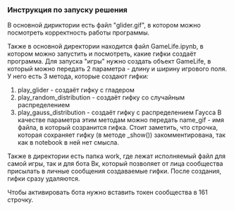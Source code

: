 ### Инструкция по запуску решения
В основной дириктории есть файл "glider.gif", в котором можно посмотреть корректность работы программы.

Также в основной директории находится файл GameLife.ipynb, в котором можно запустить и посмотреть, какие гифки создаёт программа. Для запуска "игры" нужно создать объект GameLife, в который можно передать 2 параметра - длину и ширину игрового поля. У него есть 3 метода, которые создают гифки:
1) play_glider - создаёт гифку с гладером
2) play_random_distribution - создаёт гифку со случайным распределением 
3) play_gauss_distribution - создаёт гифку с распределением Гаусса
В качестве параметра этим методам можно передать name_gif - имя файла, в который созранится гифка. 
Стоит заметить, что строчка, которая сохраняет гифку (в методе \_show()) закомментирована, так как в notebook в ней нет смысла.

Также в директории есть папка work, где лежат исполняемый файл для самой игры, так и для бота Вк, который позволяет от лица сообщества присылать в личные сообщения создаваемые гифки. После создания, гифки сразу удаляются.

Чтобы активировать бота нужно вставить токен сообщества в 161 строчку.

